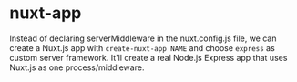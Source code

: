 # nuxt-app

Instead of declaring serverMiddleware in the nuxt.config.js file, we can create a Nuxt.js app with ```create-nuxt-app NAME``` and choose ```express``` as custom server framework. It'll create a real Node.js Express app that uses Nuxt.js as one process/middleware.
